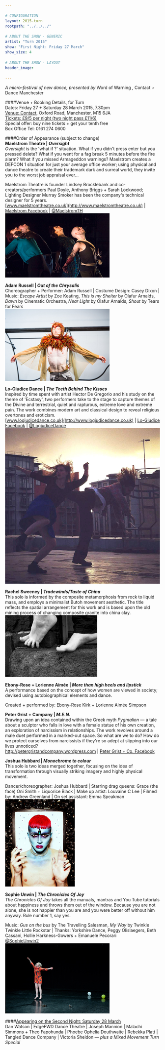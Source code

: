 ```yaml
---

# CONFIGURATION
layout: 2015-turn
rootpath: "../../../"

# ABOUT THE SHOW - GENERIC
artist: "Turn 2015"
show: "First Night: Friday 27 March"
show_size: 4

# ABOUT THE SHOW - LAYOUT
header_image:

---
```

*A micro-festival of new dance, presented by* Word of Warning *,* Contact *+* Dance Manchester       
     
####Venue + Booking Details, for Turn        
Dates: Friday 27 + Saturday 28 March 2015, 7.30pm    
[Venue: Contact](http://contactmcr.com/visit/getting-here), Oxford Road, Manchester, M15 6JA    
[Tickets: £9/5 per night (two night pass £11/6)](http://contactmcr.com/whats-on/30697-turn-2015/booking)        
Special offer: buy nine tickets + get your tenth free    
Box Office Tel: 0161 274 0600    
        
####Order of Appearance (subject to change)      
**Maelstrom Theatre | *Oversight***        
*Oversight* is the 'what if ?' situation. What if you didn't press enter but you pressed delete? What if you went for a fag break 5 minutes before the fire alarm? What if you missed Armageddon warnings? Maelstrom creates a DEFCON 1 situation for just your average office worker; using physical and dance theatre to create their trademark dark and surreal world, they invite you to the worst job appraisal ever…        
        
Maelstrom Theatre is founder Lindsey Brocklebank and co-creators/performers Paul Doyle, Anthony Briggs + Sarah Lockwood; Lighting Designer Murray Smoker has been the company's technical designer for 5 years.        
[www.maelstromtheatre.co.uk](http://www.maelstromtheatre.co.uk) | [Maelstrom Facebook](http://www.facebook.comwww.facebook.com/MaelstromT) | [@MaelstromTH](http://twitter.com/MaelstromTH)        
![Maelstrom](Maelstrom.jpg)        
        
**Adam Russell | *Out of the Chrysalis***        
Choreographer + Performer: Adam Russell | Costume Design: Casey Dixon | Music: *Escape Artist* by Zoe Keating, *This is my Shelter* by Olafur Arnalds, *Dawn* by Cinematic Orchestra, *Near Light* by Olafur Arnalds, *Shout* by Tears for Fears        
![Adam](Adam-Russell.jpg)        
        
**Lo-Giudice Dance | *The Teeth Behind The Kisses***        
Inspired by time spent with artist Hector De Gregorio and his study on the theme of 'Ecstasy', two performers take to the stage to capture themes of the Divine and terrestrial, quiet and rapturous, extreme love and extreme pain. The work combines modern art and classical design to reveal religious overtones and eroticism.        
[www.logiudicedance.co.uk](http://www.logiudicedance.co.uk) | [Lo-Giudice Facebook](http://www.facebook.com/logiudice.dance) | [@LogiudiceDance](http://twitter.com/LogiudiceDance)           
![Lo-Giudice](Logiudice.jpg)         
         
**Rachel Sweeney | *Tradewinds/Taste of China***        
This solo is informed by the composite metamorphosis from rock to liquid mass, and employs a minimalist Butoh movement aesthetic. The title reflects the spatial arrangement for this work and is based upon the old mining process of changing composite granite into china clay.        
![Rachel](Rachel-Sweeney.jpg)        
        
**Ebony-Rose + Lorienne Aimée | *More than high heels and lipstick***        
A performance based on the concept of how women are viewed in society; devised using autobiographical elements and dance.        
            
Created + performed by: Ebony-Rose Kirk + Lorienne Aimée Simpson          
           
**Peter Grist + Company | *M.E.N.***        
Drawing upon an idea contained within the Greek myth *Pygmalion* — a tale about a sculptor who falls in love with a female statue of his own creation, an exploration of narcissism in relationships. The work revolves around a male duet performed in a marked-out space. So what are we to do? How do we protect ourselves from narcissists if they're so adept at slipping into our lives unnoticed?             
<http://petergristandcompany.wordpress.com> | [Peter Grist + Co. Facebook](http://www.facebook.com/petergristandcompany)        
         
**Joshua Hubbard | *Monochrome to colour***           
This solo is two ideas merged together, focusing on the idea of transformation through visually striking imagery and highly physical movement.         
           
Dancer/choreographer: Joshua Hubbard | Starring drag queens: Grace (the face) Oni Smith + Liquorice Black | Make up artist: Louvaine C Lee | Filmed by: Andrew Greenland | On set assistant: Emma Speakman          
![Joshua](Josh-Hubbard.jpg)        
          
**Sophie Unwin | *The Chronicles Of Joy***         
*The Chronicles Of Joy* takes all the manuals, mantras and You Tube tutorials about happiness and throws them out of the
window. Because you are not alone, she is not happier than you are and you were better off without him anyway. Rule number 1, say yes.         
         
Music: *Gus on the bus* by The Travelling Salesman, *My Way* by Twinkle Twinkle Little Rockstar | Thanks: Yorkshire Dance, Peggy Olislaegers, Beth Cassani, Hollie Harkness-Gowers + Emanuele Pecorari         
[@SophieUnwin2](http://twitter.com/SophieUnwin2)          
![Sophie](Sophie-Unwin.jpg)           
         
####[Appearing on the Second Night: Saturday 28 March](/current/2015-turn/sat)          
Dan Watson | EdgeFWD Dance Theatre | Joseph Mannion | Malachi Simmons + Theo Fapohunda | Phoebe Ophelia Douthwaite | Rebekka Platt | Tangled Dance Company | Victoria Sheldon — *plus a Mixed Movement Turn Special*
